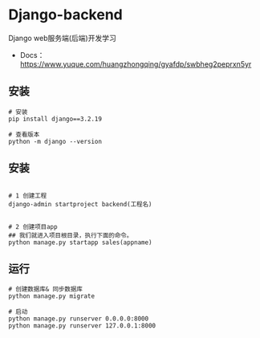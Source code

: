<!--
 * @Description: 
 * @Author: HCQ
 * @Company(School): UCAS
 * @Email: 1756260160@qq.com
 * @Date: 2023-08-14 22:29:39
 * @LastEditTime: 2023-08-16 01:56:30
 * @FilePath: /Django-backend/README.md
-->
# Django-backend
Django web服务端(后端)开发学习

* Docs： https://www.yuque.com/huangzhongqing/gyafdp/swbheg2peprxn5yr



## 安装
```shell
# 安装
pip install django==3.2.19

# 查看版本
python -m django --version
```

## 安装
```shell

# 1 创建工程
django-admin startproject backend(工程名)


# 2 创建项目app
## 我们就进入项目根目录，执行下面的命令。
python manage.py startapp sales(appname)

```

## 运行
```shell
# 创建数据库& 同步数据库
python manage.py migrate

# 启动
python manage.py runserver 0.0.0.0:8000
python manage.py runserver 127.0.0.1:8000
```

